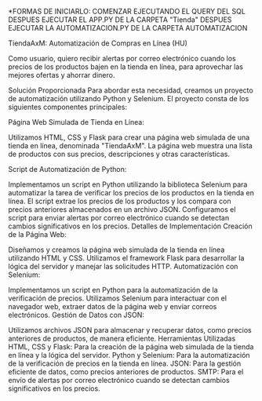 *FORMAS DE INICIARLO:
COMENZAR EJECUTANDO EL QUERY DEL SQL
DESPUES EJECUTAR EL APP.PY DE LA CARPETA "Tienda"
DESPUES EJECUTAR LA AUTOMATIZACION.PY DE LA CARPETA AUTOMATIZACION


TiendaAxM: Automatización de Compras en Línea (HU)

Como usuario, quiero recibir alertas por correo electrónico cuando los precios de los productos bajen en la tienda en línea, para aprovechar 
las mejores ofertas y ahorrar dinero.

Solución Proporcionada
Para abordar esta necesidad, creamos un proyecto de automatización utilizando Python y Selenium. El proyecto consta de los 
siguientes componentes principales:

Página Web Simulada de Tienda en Línea:

Utilizamos HTML, CSS y Flask para crear una página web simulada de una tienda en línea, denominada "TiendaAxM". La página web muestra 
una lista de productos con sus precios, descripciones y otras características.

Script de Automatización de Python:

Implementamos un script en Python utilizando la biblioteca Selenium para automatizar la tarea de verificar los precios de los productos en la tienda en línea.
El script extrae los precios de los productos y los compara con precios anteriores almacenados en un archivo JSON.
Configuramos el script para enviar alertas por correo electrónico cuando se detectan cambios significativos en los precios.
Detalles de Implementación
Creación de la Página Web:

Diseñamos y creamos la página web simulada de la tienda en línea utilizando HTML y CSS.
Utilizamos el framework Flask para desarrollar la lógica del servidor y manejar las solicitudes HTTP.
Automatización con Selenium:

Implementamos un script en Python para la automatización de la verificación de precios.
Utilizamos Selenium para interactuar con el navegador web, extraer datos de la página web y enviar correos electrónicos.
Gestión de Datos con JSON:

Utilizamos archivos JSON para almacenar y recuperar datos, como precios anteriores de productos, de manera eficiente.
Herramientas Utilizadas
HTML, CSS y Flask: Para la creación de la página web simulada de la tienda en línea y la lógica del servidor.
Python y Selenium: Para la automatización de la verificación de precios en la tienda en línea.
JSON: Para la gestión eficiente de datos, como precios anteriores de productos.
SMTP: Para el envío de alertas por correo electrónico cuando se detectan cambios significativos en los precios.